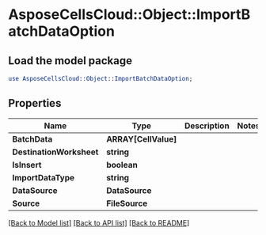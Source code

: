 # AsposeCellsCloud::Object::ImportBatchDataOption 

## Load the model package
```perl
use AsposeCellsCloud::Object::ImportBatchDataOption;
```

## Properties
Name | Type | Description | Notes
------------ | ------------- | ------------- | -------------
**BatchData** | **ARRAY[CellValue]** |  |
**DestinationWorksheet** | **string** |  |
**IsInsert** | **boolean** |  |
**ImportDataType** | **string** |  |
**DataSource** | **DataSource** |  |
**Source** | **FileSource** |  |  

[[Back to Model list]](../README.md#documentation-for-models) [[Back to API list]](../README.md#documentation-for-api-endpoints) [[Back to README]](../README.md)

